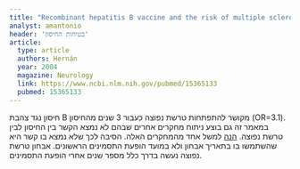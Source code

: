 ```yaml
---
title: "Recombinant hepatitis B vaccine and the risk of multiple sclerosis: a prospective study"
analyst: amantonio
header: 'בטיחות החיסון'
article:
  type: article
  authors: Hernán
  year: 2004
  magazine: Neurology
  link: https://www.ncbi.nlm.nih.gov/pubmed/15365133
  pubmed: 15365133
---
```


חיסון נגד צהבת B מקושר להתפתחות טרשת נפוצה כעבור 3 שנים מהחיסון (OR=3.1).
במאמר זה גם בוצע ניתוח מחקרים אחרים שבהם לא נמצא הקשר בין החיסון לבין טרשת נפוצה. [הנה](https://www.ncbi.nlm.nih.gov/pubmed/10470051) למשל אחד מהמחקרים האלה. הסיבה לכך שלא נמצא בו קשר היא שהשתמשו בו בתאריך אבחון ולא במועד הופעת התסמינים הראשונים. אבחון טרשת נפוצה נעשה בדרך כלל מספר שנים אחרי הופעת התסמינים.
